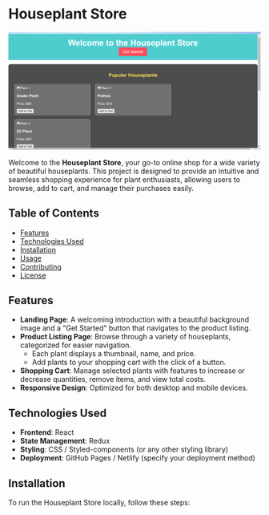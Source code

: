 # Houseplant Store

![Houseplant Store Output](https://github.com/Smuskan/houseplant-store/blob/main/output.png)

Welcome to the **Houseplant Store**, your go-to online shop for a wide variety of beautiful houseplants. This project is designed to provide an intuitive and seamless shopping experience for plant enthusiasts, allowing users to browse, add to cart, and manage their purchases easily.

## Table of Contents
- [Features](#features)
- [Technologies Used](#technologies-used)
- [Installation](#installation)
- [Usage](#usage)
- [Contributing](#contributing)
- [License](#license)

## Features
- **Landing Page**: A welcoming introduction with a beautiful background image and a "Get Started" button that navigates to the product listing.
- **Product Listing Page**: Browse through a variety of houseplants, categorized for easier navigation.
  - Each plant displays a thumbnail, name, and price.
  - Add plants to your shopping cart with the click of a button.
- **Shopping Cart**: Manage selected plants with features to increase or decrease quantities, remove items, and view total costs.
- **Responsive Design**: Optimized for both desktop and mobile devices.

## Technologies Used
- **Frontend**: React
- **State Management**: Redux
- **Styling**: CSS / Styled-components (or any other styling library)
- **Deployment**: GitHub Pages / Netlify (specify your deployment method)

## Installation
To run the Houseplant Store locally, follow these steps:
